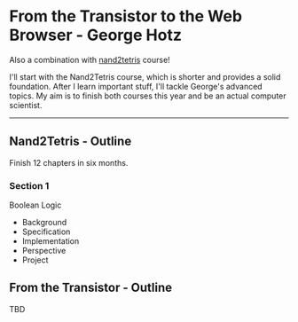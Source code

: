 # From the Transistor to the Web Browser - George Hotz

Also a combination with [nand2tetris](https://www.nand2tetris.org) course!

I'll start with the Nand2Tetris course, which is shorter and provides a solid foundation. After I learn important stuff, I'll tackle George's advanced topics. My aim is to finish both courses this year and be an actual computer scientist.

---

## Nand2Tetris - Outline

Finish 12 chapters in six months.

### Section 1 
Boolean Logic
  - Background
  - Specification
  - Implementation
  - Perspective
  - Project

## From the Transistor -  Outline

TBD

